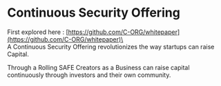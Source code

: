 # Continuous Security Offering

First explored here : [https://github.com/C-ORG/whitepaper](https://github.com/C-ORG/whitepaper)\
\
A Continuous Security Offering revolutionizes the way startups can raise Capital.

Through a Rolling SAFE Creators as a Business can raise capital continuously through investors and their own community.&#x20;
